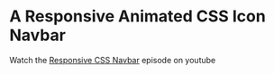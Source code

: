 # A Responsive Animated CSS Icon Navbar

Watch the [Responsive CSS Navbar](https://youtu.be/biOMz4puGt8) episode on youtube

